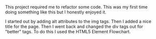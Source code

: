 This project required me to refactor some code. This was my first time doing something like this but I honestly enjoyed it.

I started out by adding alt attributes to the img tags.
Then I added a nice title for the page.
Then I went back and changed the div tags out for "better" tags.
To do this I used the HTML5 Element Flowchart.